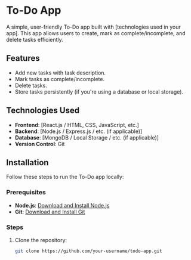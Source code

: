 # To-Do App

A simple, user-friendly To-Do app built with [technologies used in your app]. This app allows users to create, mark as complete/incomplete, and delete tasks efficiently.

## Features
- Add new tasks with task description.
- Mark tasks as complete/incomplete.
- Delete tasks.
- Store tasks persistently (if you're using a database or local storage).

## Technologies Used
- **Frontend**: [React.js / HTML, CSS, JavaScript, etc.]
- **Backend**: [Node.js / Express.js / etc. (if applicable)]
- **Database**: [MongoDB / Local Storage / etc. (if applicable)]
- **Version Control**: Git

## Installation

Follow these steps to run the To-Do app locally:

### Prerequisites
- **Node.js**: [Download and Install Node.js](https://nodejs.org/)
- **Git**: [Download and Install Git](https://git-scm.com/)

### Steps
1. Clone the repository:
   ```bash
   git clone https://github.com/your-username/todo-app.git
